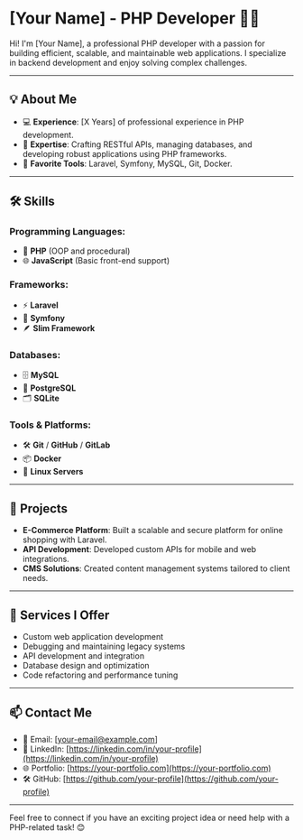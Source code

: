 # [Your Name] - PHP Developer 👨‍💻

Hi! I'm [Your Name], a professional PHP developer with a passion for building efficient, scalable, and maintainable web applications. I specialize in backend development and enjoy solving complex challenges.

---

## 💡 About Me

- 💻 **Experience**: [X Years] of professional experience in PHP development.
- 🔧 **Expertise**: Crafting RESTful APIs, managing databases, and developing robust applications using PHP frameworks.
- 🚀 **Favorite Tools**: Laravel, Symfony, MySQL, Git, Docker.

---

## 🛠️ Skills

### Programming Languages:
- 🐘 **PHP** (OOP and procedural)
- 🌐 **JavaScript** (Basic front-end support)

### Frameworks:
- ⚡ **Laravel**
- 🎵 **Symfony**
- 🪶 **Slim Framework**

### Databases:
- 🗄️ **MySQL**
- 🐘 **PostgreSQL**
- 🗂️ **SQLite**

### Tools & Platforms:
- 🛠 **Git** / **GitHub** / **GitLab**
- 📦 **Docker**
- 🐧 **Linux Servers**

---

## 🔗 Projects

- **E-Commerce Platform**: Built a scalable and secure platform for online shopping with Laravel.
- **API Development**: Developed custom APIs for mobile and web integrations.
- **CMS Solutions**: Created content management systems tailored to client needs.

---

## 🌟 Services I Offer

- Custom web application development
- Debugging and maintaining legacy systems
- API development and integration
- Database design and optimization
- Code refactoring and performance tuning

---

## 📫 Contact Me

- 📧 Email: [your-email@example.com]
- 💼 LinkedIn: [https://linkedin.com/in/your-profile](https://linkedin.com/in/your-profile)
- 🌐 Portfolio: [https://your-portfolio.com](https://your-portfolio.com)
- 🛠 GitHub: [https://github.com/your-profile](https://github.com/your-profile)

---

Feel free to connect if you have an exciting project idea or need help with a PHP-related task! 😊
